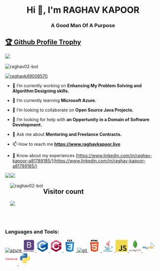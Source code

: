 <h1 align="center">Hi 👋, I'm RAGHAV KAPOOR</h1>
<h3 align="center">A Good Man Of A Purpose</h3>

<a href="https://github.com/raghav02-bot/github-profile-trophy"><h2>🏆 Github Profile Trophy</h2></a>
<a href="https://github.com/ryo-ma/github-profile-trophy">
  <img width=800 src="https://github-profile-trophy.vercel.app/?username=raghav02-bot&column=7&layout=compact&theme=gruvbox&no-frame=true"/>
</a>
<p align="left"> <img src="https://komarev.com/ghpvc/?username=raghav02-bot&label=Profile%20views&color=0e75b6&style=flat" alt="raghav02-bot" /> </p>


<p align="left"> <a href="https://twitter.com/raghavk49008570" target="blank"><img src="https://img.shields.io/twitter/follow/raghavk49008570?logo=twitter&style=for-the-badge" alt="raghavk49008570" /></a> </p>

- 🔭 I’m currently working on **Enhancing My Problem Solving and Algorithm Designing skills.**

- 🌱 I’m currently learning **Microsoft Azure.**

- 👯 I’m looking to collaborate on **Open Source Java Projects.**

- 🤝 I’m looking for help with **an Opportunity in a Domain of Software Development.**

- 💬 Ask me about **Mentoring and Freelance Contracts.**

- 📫 How to reach me **https://www.raghavkapoor.live**

- 📄 Know about my experiences [https://www.linkedin.com/in/raghav-kapoor-a81789185/](https://www.linkedin.com/in/raghav-kapoor-a81789185/)




<div>
  <img height="165" align="left" src="https://github-readme-stats.vercel.app/api?username=raghav02-bot&layout=compact&theme=radical&count_private=true&include_all_commits=true" />
  <img src="https://github-readme-stats.vercel.app/api/top-langs/?username=raghav02-bot&layout=compact&theme=radical" />
<p><img align="left" src="https://github-readme-streak-stats.herokuapp.com/?user=raghav02-bot&layout=compact&theme=radical" alt="raghav02-bot" /></p>
</div>


## Visitor count
<div>
<p align="left"> 
  <img src="https://profile-counter.glitch.me/raghav02-bot/count.svg" />
</p>
</div>


</p>
<BR>
  <BR>
<h3 align="left">Languages and Tools:</h3>
<p align="left"> <a href="https://azure.microsoft.com/en-in/" target="_blank"> <img src="https://www.vectorlogo.zone/logos/microsoft_azure/microsoft_azure-icon.svg" alt="azure" width="40" height="40"/> </a> <a href="https://getbootstrap.com" target="_blank"> <img src="https://raw.githubusercontent.com/devicons/devicon/master/icons/bootstrap/bootstrap-plain-wordmark.svg" alt="bootstrap" width="40" height="40"/> </a> <a href="https://www.cprogramming.com/" target="_blank"> <img src="https://raw.githubusercontent.com/devicons/devicon/master/icons/c/c-original.svg" alt="c" width="40" height="40"/> </a> <a href="https://www.w3schools.com/cpp/" target="_blank"> <img src="https://raw.githubusercontent.com/devicons/devicon/master/icons/cplusplus/cplusplus-original.svg" alt="cplusplus" width="40" height="40"/> </a> <a href="https://www.w3schools.com/css/" target="_blank"> <img src="https://raw.githubusercontent.com/devicons/devicon/master/icons/css3/css3-original-wordmark.svg" alt="css3" width="40" height="40"/> </a> <a href="https://git-scm.com/" target="_blank"> <img src="https://www.vectorlogo.zone/logos/git-scm/git-scm-icon.svg" alt="git" width="40" height="40"/> </a> <a href="https://www.w3.org/html/" target="_blank"> <img src="https://raw.githubusercontent.com/devicons/devicon/master/icons/html5/html5-original-wordmark.svg" alt="html5" width="40" height="40"/> </a> <a href="https://www.java.com" target="_blank"> <img src="https://raw.githubusercontent.com/devicons/devicon/master/icons/java/java-original.svg" alt="java" width="40" height="40"/> </a> <a href="https://developer.mozilla.org/en-US/docs/Web/JavaScript" target="_blank"> <img src="https://raw.githubusercontent.com/devicons/devicon/master/icons/javascript/javascript-original.svg" alt="javascript" width="40" height="40"/> </a> <a href="https://www.mongodb.com/" target="_blank"> <img src="https://raw.githubusercontent.com/devicons/devicon/master/icons/mongodb/mongodb-original-wordmark.svg" alt="mongodb" width="40" height="40"/> </a> <a href="https://www.mysql.com/" target="_blank"> <img src="https://raw.githubusercontent.com/devicons/devicon/master/icons/mysql/mysql-original-wordmark.svg" alt="mysql" width="40" height="40"/> </a> <a href="https://www.oracle.com/" target="_blank"> <img src="https://raw.githubusercontent.com/devicons/devicon/master/icons/oracle/oracle-original.svg" alt="oracle" width="40" height="40"/> </a> <a href="https://www.python.org" target="_blank"> <img src="https://raw.githubusercontent.com/devicons/devicon/master/icons/python/python-original.svg" alt="python" width="40" height="40"/> </a> </p>

